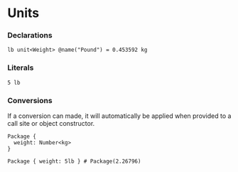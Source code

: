 # Units

### Declarations

```
lb unit<Weight> @name("Pound") = 0.453592 kg
```

### Literals

```
5 lb
```

### Conversions

If a conversion can made, it will automatically be applied when provided to a call site or object constructor.

```
Package {
  weight: Number<kg>
}

Package { weight: 5lb } # Package(2.26796)
```
